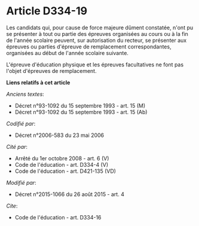 # Article D334-19

Les candidats qui, pour cause de force majeure dûment constatée, n'ont pu se présenter à tout ou partie des épreuves
organisées au cours ou à la fin de l'année scolaire peuvent, sur autorisation du recteur, se présenter aux épreuves ou
parties d'épreuve de remplacement correspondantes, organisées au début de l'année scolaire suivante. 

L'épreuve d'éducation physique et les épreuves facultatives ne font pas l'objet d'épreuves de remplacement.

**Liens relatifs à cet article**

_Anciens textes_:

  - Décret n°93-1092 du 15 septembre 1993 - art. 15 (M)
  - Décret n°93-1092 du 15 septembre 1993 - art. 15 (Ab)

_Codifié par_:

  - Décret n°2006-583 du 23 mai 2006

_Cité par_:

  - Arrêté du 1er octobre 2008 - art. 6 (V)
  - Code de l'éducation - art. D334-4 (V)
  - Code de l'éducation - art. D421-135 (VD)

_Modifié par_:

  - Décret n°2015-1066 du 26 août 2015 - art. 4

_Cite_:

  - Code de l'éducation - art. D334-16
